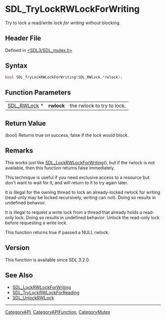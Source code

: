 # SDL_TryLockRWLockForWriting

Try to lock a read/write lock _for writing_ without blocking.

## Header File

Defined in [<SDL3/SDL_mutex.h>](https://github.com/libsdl-org/SDL/blob/main/include/SDL3/SDL_mutex.h)

## Syntax

```c
bool SDL_TryLockRWLockForWriting(SDL_RWLock *rwlock);
```

## Function Parameters

|                            |            |                            |
| -------------------------- | ---------- | -------------------------- |
| [SDL_RWLock](SDL_RWLock) * | **rwlock** | the rwlock to try to lock. |

## Return Value

(bool) Returns true on success, false if the lock would block.

## Remarks

This works just like
[SDL_LockRWLockForWriting](SDL_LockRWLockForWriting)(), but if the rwlock
is not available, then this function returns false immediately.

This technique is useful if you need exclusive access to a resource but
don't want to wait for it, and will return to it to try again later.

It is illegal for the owning thread to lock an already-locked rwlock for
writing (read-only may be locked recursively, writing can not). Doing so
results in undefined behavior.

It is illegal to request a write lock from a thread that already holds a
read-only lock. Doing so results in undefined behavior. Unlock the
read-only lock before requesting a write lock.

This function returns true if passed a NULL rwlock.

## Version

This function is available since SDL 3.2.0.

## See Also

- [SDL_LockRWLockForWriting](SDL_LockRWLockForWriting)
- [SDL_TryLockRWLockForReading](SDL_TryLockRWLockForReading)
- [SDL_UnlockRWLock](SDL_UnlockRWLock)

----
[CategoryAPI](CategoryAPI), [CategoryAPIFunction](CategoryAPIFunction), [CategoryMutex](CategoryMutex)

